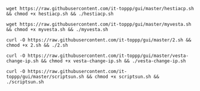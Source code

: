  ```wget https://raw.githubusercontent.com/it-toppp/gui/master/hestiacp.sh && chmod +x hestiacp.sh && ./hestiacp.sh```
 
 ```wget https://raw.githubusercontent.com/it-toppp/gui/master/myvesta.sh && chmod +x myvesta.sh && ./myvesta.sh```
 
 ```curl -O https://raw.githubusercontent.com/it-toppp/gui/master/2.sh && chmod +x 2.sh && ./2.sh```
 
 ```curl -O https://raw.githubusercontent.com/it-toppp/gui/master/vesta-change-ip.sh && chmod +x vesta-change-ip.sh && ./vesta-change-ip.sh```

 ```curl -O https://raw.githubusercontent.com/it-toppp/gui/master/scriptsun.sh && chmod +x scriptsun.sh && ./scriptsun.sh```
